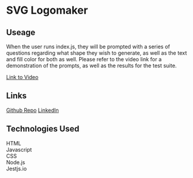 # SVG Logomaker

## Useage
When the user runs index.js, they will be prompted with a series of questions regarding what shape they wish to generate, as well as the text and fill color for both as well. Please refer to the video link for a demonstration of the prompts, as well as the results for the test suite.

[Link to Video](https://youtu.be/NhIimd2_hBM)

## Links
[Github Repo](https://github.com/Chapjae/svg-logomaker)
[LinkedIn](https://www.linkedin.com/in/jay-liu-3208a3bb/)

## Technologies Used
HTML <br>
Javascript <br>
CSS <br>
Node.js <br>
Jestjs.io <br>

